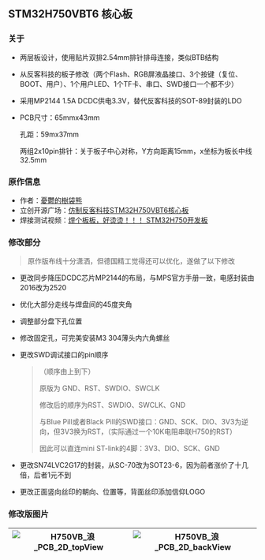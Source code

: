 ## STM32H750VBT6 核心板

### 关于

- 两层板设计，使用贴片双排2.54mm排针排母连接，类似BTB结构

- 从反客科技的板子修改（两个Flash、RGB屏液晶接口、3个按键（复位、BOOT、用户）、1个用户LED、1个TF卡、串口、SWD接口一个都不少）

- 采用MP2144 1.5A DCDC供电3.3V，替代反客科技的SOT-89封装的LDO

- PCB尺寸：65mmx43mm

  孔距：59mx37mm

  两组2x10pin排针：关于板子中心对称，Y方向距离15mm，x坐标为板长中线32.5mm

### 原作信息

- 作者：[憂鬱的樹袋熊](https://space.bilibili.com/14536820)
- 立创开源广场：[仿制反客科技STM32H750VBT6核心板](https://oshwhub.com/yydsdx/stm32h750vbt6_gfx)
- 焊接测试视频：[焊个板板，好烫烫！！！ STM32H750开发板](https://www.bilibili.com/video/BV1jU4y1M7GA?share_source=copy_web&vd_source=e6ad3ca74f59d33bf575de5aa7ceb52e)

### 修改部分

> 原作版布线十分潇洒，但德国精工觉得还可以优化，遂做了以下修改

- 更改同步降压DCDC芯片MP2144的布局，与MPS官方手册一致，电感封装由2016改为2520

- 优化大部分走线与焊盘间的45度夹角

- 调整部分盘下孔位置

- 修改固定孔，可完美安装M3 304薄头内六角螺丝

- 更改SWD调试接口的pin顺序

  > （顺序由上到下）
  >
  > 原版为 GND、RST、SWDIO、SWCLK
  >
  > 修改后的顺序为RST、SWDIO、SWCLK、GND
  >
  > 与Blue Pill或者Black Pill的SWD接口：GND、SCK、DIO、3V3为逆向，但3V3换为RST，（实际通过一个10K电阻串联H750的RST）
  >
  > 因此可以直连mini ST-link的4脚：3V3、DIO、SCK、GND

- 更改SN74LVC2G17的封装，从SC-70改为SOT23-6，因为前者涨价了十几倍，后者1元不到
- 更改正面竖向丝印的朝向、位置等，背面丝印添加信仰LOGO

### 修改版图片

| ![H750VB_浪_PCB_2D_topView](Images/H750VB_浪_PCB_2D_topView.png) | ![H750VB_浪_PCB_2D_backView](Images/H750VB_浪_PCB_2D_backView.png) |
| ------------------------------------------------------------ | ------------------------------------------------------------ |

